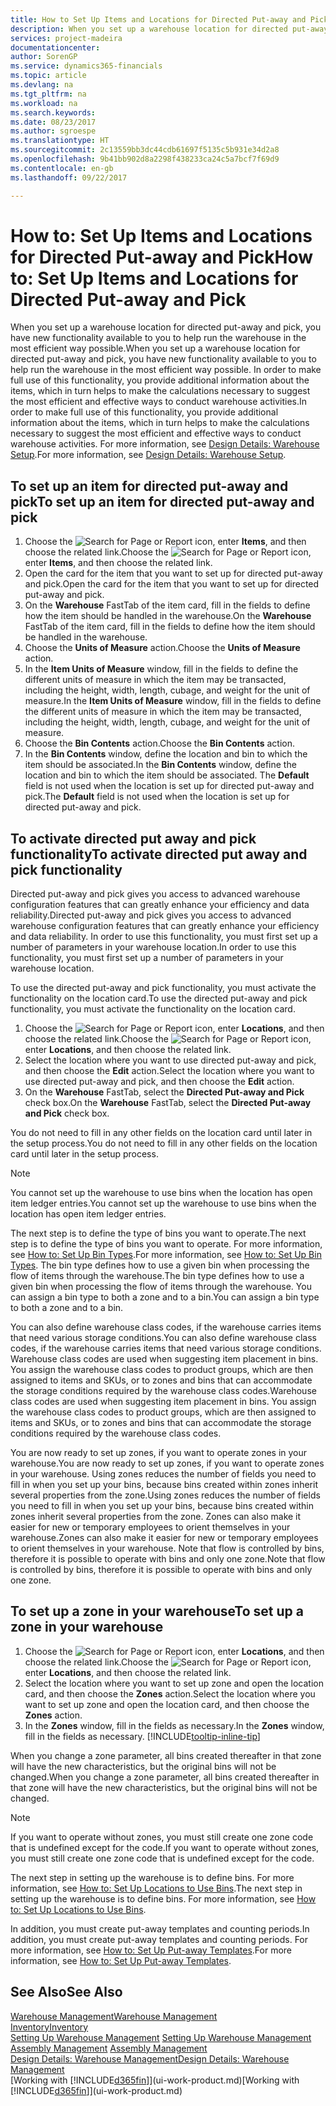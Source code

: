 ```yaml
---
title: How to Set Up Items and Locations for Directed Put-away and Pick | Microsoft Docs
description: When you set up a warehouse location for directed put-away and pick, you have new functionality available to you to help run the warehouse in the most efficient way possible.
services: project-madeira
documentationcenter: 
author: SorenGP
ms.service: dynamics365-financials
ms.topic: article
ms.devlang: na
ms.tgt_pltfrm: na
ms.workload: na
ms.search.keywords: 
ms.date: 08/23/2017
ms.author: sgroespe
ms.translationtype: HT
ms.sourcegitcommit: 2c13559bb3dc44cdb61697f5135c5b931e34d2a8
ms.openlocfilehash: 9b41bb902d8a2298f438233ca24c5a7bcf7f69d9
ms.contentlocale: en-gb
ms.lasthandoff: 09/22/2017

---
```

# <a name="how-to-set-up-items-and-locations-for-directed-put-away-and-pick"></a><span data-ttu-id="0a440-103">How to: Set Up Items and Locations for Directed Put-away and Pick</span><span class="sxs-lookup"><span data-stu-id="0a440-103">How to: Set Up Items and Locations for Directed Put-away and Pick</span></span>
<span data-ttu-id="0a440-104">When you set up a warehouse location for directed put-away and pick, you have new functionality available to you to help run the warehouse in the most efficient way possible.</span><span class="sxs-lookup"><span data-stu-id="0a440-104">When you set up a warehouse location for directed put-away and pick, you have new functionality available to you to help run the warehouse in the most efficient way possible.</span></span> <span data-ttu-id="0a440-105">In order to make full use of this functionality, you provide additional information about the items, which in turn helps to make the calculations necessary to suggest the most efficient and effective ways to conduct warehouse activities.</span><span class="sxs-lookup"><span data-stu-id="0a440-105">In order to make full use of this functionality, you provide additional information about the items, which in turn helps to make the calculations necessary to suggest the most efficient and effective ways to conduct warehouse activities.</span></span> <span data-ttu-id="0a440-106">For more information, see [Design Details: Warehouse Setup](design-details-warehouse-setup.md).</span><span class="sxs-lookup"><span data-stu-id="0a440-106">For more information, see [Design Details: Warehouse Setup](design-details-warehouse-setup.md).</span></span>

## <a name="to-set-up-an-item-for-directed-put-away-and-pick"></a><span data-ttu-id="0a440-107">To set up an item for directed put-away and pick</span><span class="sxs-lookup"><span data-stu-id="0a440-107">To set up an item for directed put-away and pick</span></span>  
1.  <span data-ttu-id="0a440-108">Choose the ![Search for Page or Report](media/ui-search/search_small.png "Search for Page or Report icon") icon, enter **Items**, and then choose the related link.</span><span class="sxs-lookup"><span data-stu-id="0a440-108">Choose the ![Search for Page or Report](media/ui-search/search_small.png "Search for Page or Report icon") icon, enter **Items**, and then choose the related link.</span></span>  
2.  <span data-ttu-id="0a440-109">Open the card for the item that you want to set up for directed put-away and pick.</span><span class="sxs-lookup"><span data-stu-id="0a440-109">Open the card for the item that you want to set up for directed put-away and pick.</span></span>
3. <span data-ttu-id="0a440-110">On the **Warehouse** FastTab of the item card, fill in the fields to define how the item should be handled in the warehouse.</span><span class="sxs-lookup"><span data-stu-id="0a440-110">On the **Warehouse** FastTab of the item card, fill in the fields to define how the item should be handled in the warehouse.</span></span>  
4.  <span data-ttu-id="0a440-111">Choose the **Units of Measure** action.</span><span class="sxs-lookup"><span data-stu-id="0a440-111">Choose the **Units of Measure** action.</span></span>
5. <span data-ttu-id="0a440-112">In the **Item Units of Measure** window, fill in the fields to define the different units of measure in which the item may be transacted, including the height, width, length, cubage, and weight for the unit of measure.</span><span class="sxs-lookup"><span data-stu-id="0a440-112">In the **Item Units of Measure** window, fill in the fields to define the different units of measure in which the item may be transacted, including the height, width, length, cubage, and weight for the unit of measure.</span></span>
6. <span data-ttu-id="0a440-113">Choose the **Bin Contents** action.</span><span class="sxs-lookup"><span data-stu-id="0a440-113">Choose the **Bin Contents** action.</span></span>
7. <span data-ttu-id="0a440-114">In the **Bin Contents** window, define the location and bin to which the item should be associated.</span><span class="sxs-lookup"><span data-stu-id="0a440-114">In the **Bin Contents** window, define the location and bin to which the item should be associated.</span></span> <span data-ttu-id="0a440-115">The **Default** field is not used when the location is set up for directed put-away and pick.</span><span class="sxs-lookup"><span data-stu-id="0a440-115">The **Default** field is not used when the location is set up for directed put-away and pick.</span></span>  

## <a name="to-activate-directed-put-away-and-pick-functionality"></a><span data-ttu-id="0a440-116">To activate directed put away and pick functionality</span><span class="sxs-lookup"><span data-stu-id="0a440-116">To activate directed put away and pick functionality</span></span>  
<span data-ttu-id="0a440-117">Directed put-away and pick gives you access to advanced warehouse configuration features that can greatly enhance your efficiency and data reliability.</span><span class="sxs-lookup"><span data-stu-id="0a440-117">Directed put-away and pick gives you access to advanced warehouse configuration features that can greatly enhance your efficiency and data reliability.</span></span> <span data-ttu-id="0a440-118">In order to use this functionality, you must first set up a number of parameters in your warehouse location.</span><span class="sxs-lookup"><span data-stu-id="0a440-118">In order to use this functionality, you must first set up a number of parameters in your warehouse location.</span></span>  

<span data-ttu-id="0a440-119">To use the directed put-away and pick functionality, you must activate the functionality on the location card.</span><span class="sxs-lookup"><span data-stu-id="0a440-119">To use the directed put-away and pick functionality, you must activate the functionality on the location card.</span></span>    
1.  <span data-ttu-id="0a440-120">Choose the ![Search for Page or Report](media/ui-search/search_small.png "Search for Page or Report icon") icon, enter **Locations**, and then choose the related link.</span><span class="sxs-lookup"><span data-stu-id="0a440-120">Choose the ![Search for Page or Report](media/ui-search/search_small.png "Search for Page or Report icon") icon, enter **Locations**, and then choose the related link.</span></span>  
2.  <span data-ttu-id="0a440-121">Select the location where you want to use directed put-away and pick, and then choose the **Edit** action.</span><span class="sxs-lookup"><span data-stu-id="0a440-121">Select the location where you want to use directed put-away and pick, and then choose the **Edit** action.</span></span>  
3.  <span data-ttu-id="0a440-122">On the **Warehouse** FastTab, select the **Directed Put-away and Pick** check box.</span><span class="sxs-lookup"><span data-stu-id="0a440-122">On the **Warehouse** FastTab, select the **Directed Put-away and Pick** check box.</span></span>  

<span data-ttu-id="0a440-123">You do not need to fill in any other fields on the location card until later in the setup process.</span><span class="sxs-lookup"><span data-stu-id="0a440-123">You do not need to fill in any other fields on the location card until later in the setup process.</span></span>  

> [!NOTE]  
>  <span data-ttu-id="0a440-124">You cannot set up the warehouse to use bins when the location has open item ledger entries.</span><span class="sxs-lookup"><span data-stu-id="0a440-124">You cannot set up the warehouse to use bins when the location has open item ledger entries.</span></span>  

<span data-ttu-id="0a440-125">The next step is to define the type of bins you want to operate.</span><span class="sxs-lookup"><span data-stu-id="0a440-125">The next step is to define the type of bins you want to operate.</span></span> <span data-ttu-id="0a440-126">For more information, see [How to: Set Up Bin Types](warehouse-how-to-set-up-bin-types.md).</span><span class="sxs-lookup"><span data-stu-id="0a440-126">For more information, see [How to: Set Up Bin Types](warehouse-how-to-set-up-bin-types.md).</span></span> <span data-ttu-id="0a440-127">The bin type defines how to use a given bin when processing the flow of items through the warehouse.</span><span class="sxs-lookup"><span data-stu-id="0a440-127">The bin type defines how to use a given bin when processing the flow of items through the warehouse.</span></span> <span data-ttu-id="0a440-128">You can assign a bin type to both a zone and to a bin.</span><span class="sxs-lookup"><span data-stu-id="0a440-128">You can assign a bin type to both a zone and to a bin.</span></span>  

<span data-ttu-id="0a440-129">You can also define warehouse class codes, if the warehouse carries items that need various storage conditions.</span><span class="sxs-lookup"><span data-stu-id="0a440-129">You can also define warehouse class codes, if the warehouse carries items that need various storage conditions.</span></span> <span data-ttu-id="0a440-130">Warehouse class codes are used when suggesting item placement in bins. You assign the warehouse class codes to product groups, which are then assigned to items and SKUs, or to zones and bins that can accommodate the storage conditions required by the warehouse class codes.</span><span class="sxs-lookup"><span data-stu-id="0a440-130">Warehouse class codes are used when suggesting item placement in bins. You assign the warehouse class codes to product groups, which are then assigned to items and SKUs, or to zones and bins that can accommodate the storage conditions required by the warehouse class codes.</span></span>  

<span data-ttu-id="0a440-131">You are now ready to set up zones, if you want to operate zones in your warehouse.</span><span class="sxs-lookup"><span data-stu-id="0a440-131">You are now ready to set up zones, if you want to operate zones in your warehouse.</span></span> <span data-ttu-id="0a440-132">Using zones reduces the number of fields you need to fill in when you set up your bins, because bins created within zones inherit several properties from the zone.</span><span class="sxs-lookup"><span data-stu-id="0a440-132">Using zones reduces the number of fields you need to fill in when you set up your bins, because bins created within zones inherit several properties from the zone.</span></span> <span data-ttu-id="0a440-133">Zones can also make it easier for new or temporary employees to orient themselves in your warehouse.</span><span class="sxs-lookup"><span data-stu-id="0a440-133">Zones can also make it easier for new or temporary employees to orient themselves in your warehouse.</span></span> <span data-ttu-id="0a440-134">Note that flow is controlled by bins, therefore it is possible to operate with bins and only one zone.</span><span class="sxs-lookup"><span data-stu-id="0a440-134">Note that flow is controlled by bins, therefore it is possible to operate with bins and only one zone.</span></span>  

## <a name="to-set-up-a-zone-in-your-warehouse"></a><span data-ttu-id="0a440-135">To set up a zone in your warehouse</span><span class="sxs-lookup"><span data-stu-id="0a440-135">To set up a zone in your warehouse</span></span>  
1.  <span data-ttu-id="0a440-136">Choose the ![Search for Page or Report](media/ui-search/search_small.png "Search for Page or Report icon") icon, enter **Locations**, and then choose the related link.</span><span class="sxs-lookup"><span data-stu-id="0a440-136">Choose the ![Search for Page or Report](media/ui-search/search_small.png "Search for Page or Report icon") icon, enter **Locations**, and then choose the related link.</span></span>  
2.  <span data-ttu-id="0a440-137">Select the location where you want to set up zone and open the location card, and then choose the **Zones** action.</span><span class="sxs-lookup"><span data-stu-id="0a440-137">Select the location where you want to set up zone and open the location card, and then choose the **Zones** action.</span></span>  
3.  <span data-ttu-id="0a440-138">In the **Zones** window, fill in the fields as necessary.</span><span class="sxs-lookup"><span data-stu-id="0a440-138">In the **Zones** window, fill in the fields as necessary.</span></span> [!INCLUDE[tooltip-inline-tip](includes/tooltip-inline-tip_md.md)]  

<span data-ttu-id="0a440-139">When you change a zone parameter, all bins created thereafter in that zone will have the new characteristics, but the original bins will not be changed.</span><span class="sxs-lookup"><span data-stu-id="0a440-139">When you change a zone parameter, all bins created thereafter in that zone will have the new characteristics, but the original bins will not be changed.</span></span>  

> [!NOTE]  
>  <span data-ttu-id="0a440-140">If you want to operate without zones, you must still create one zone code that is undefined except for the code.</span><span class="sxs-lookup"><span data-stu-id="0a440-140">If you want to operate without zones, you must still create one zone code that is undefined except for the code.</span></span>  

<span data-ttu-id="0a440-141">The next step in setting up the warehouse is to define bins. For more information, see [How to: Set Up Locations to Use Bins](warehouse-how-to-set-up-locations-to-use-bins.md).</span><span class="sxs-lookup"><span data-stu-id="0a440-141">The next step in setting up the warehouse is to define bins. For more information, see [How to: Set Up Locations to Use Bins](warehouse-how-to-set-up-locations-to-use-bins.md).</span></span>  

<span data-ttu-id="0a440-142">In addition, you must create put-away templates and counting periods.</span><span class="sxs-lookup"><span data-stu-id="0a440-142">In addition, you must create put-away templates and counting periods.</span></span> <span data-ttu-id="0a440-143">For more information, see [How to: Set Up Put-away Templates](warehouse-how-to-set-up-put-away-templates.md).</span><span class="sxs-lookup"><span data-stu-id="0a440-143">For more information, see [How to: Set Up Put-away Templates](warehouse-how-to-set-up-put-away-templates.md).</span></span>  

## <a name="see-also"></a><span data-ttu-id="0a440-144">See Also</span><span class="sxs-lookup"><span data-stu-id="0a440-144">See Also</span></span>  
[<span data-ttu-id="0a440-145">Warehouse Management</span><span class="sxs-lookup"><span data-stu-id="0a440-145">Warehouse Management</span></span>](warehouse-manage-warehouse.md)  
[<span data-ttu-id="0a440-146">Inventory</span><span class="sxs-lookup"><span data-stu-id="0a440-146">Inventory</span></span>](inventory-manage-inventory.md)  
<span data-ttu-id="0a440-147">[Setting Up Warehouse Management](warehouse-setup-warehouse.md)   </span><span class="sxs-lookup"><span data-stu-id="0a440-147">[Setting Up Warehouse Management](warehouse-setup-warehouse.md)   </span></span>  
<span data-ttu-id="0a440-148">[Assembly Management](assembly-assemble-items.md)  </span><span class="sxs-lookup"><span data-stu-id="0a440-148">[Assembly Management](assembly-assemble-items.md)  </span></span>  
[<span data-ttu-id="0a440-149">Design Details: Warehouse Management</span><span class="sxs-lookup"><span data-stu-id="0a440-149">Design Details: Warehouse Management</span></span>](design-details-warehouse-management.md)  
<span data-ttu-id="0a440-150">[Working with [!INCLUDE[d365fin](includes/d365fin_md.md)]](ui-work-product.md)</span><span class="sxs-lookup"><span data-stu-id="0a440-150">[Working with [!INCLUDE[d365fin](includes/d365fin_md.md)]](ui-work-product.md)</span></span>  

